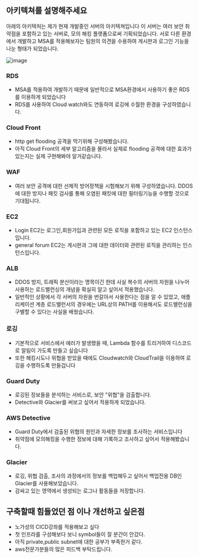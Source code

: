 ## 아키텍쳐를 설명해주세요
아래의 아키텍처는 제가 현재 개발중인 서버의 아키텍쳐입니다
이 서버는 여러 보안 취약점을 포함하고 있는 서버로, 모의 해킹 플랫폼으로써 기획되었습니다.
서로 다른 환경에서 개발하고 MSA를 적용해보자는 팀원의 의견을 수용하여 게시판과 로그인 기능을 나눈 형태가 되었습니다.

![image](https://user-images.githubusercontent.com/81304010/220813936-075ab928-8631-405c-a2c0-886a1ed5daa5.png)

### RDS
- MSA를 적용하여 개발하기 때문에 일반적으로 MSA환경에서 사용하기 좋은 RDS를 이용하게 되었습니다
- RDS를 사용하여 Cloud watch와도 연동하여 로깅에 수월한 환경을 구성하였습니다.
### Cloud Front 
- http get flooding 공격을 막기위해 구성해봤습니다. 
- 아직 Cloud Front의 세부 알고리즘을 몰라서 실제로 flooding 공격에 대한 효과가 있는지는 실제 구현해봐야 알거같습니다.
### WAF
- 여러 보안 공격에 대한 선제적 방어정책을 시험해보기 위해 구성하였습니다. DDOS에 대한 방지나 패킷 검사를 통해 오염된 패킷에 대한 필터링기능을 수행할 것으로 기대됩니다.
### EC2
- Login EC2는 로그인,회원가입과 관련된 모든 로직을 포함하고 있는 EC2 인스턴스입니다.
- general forum EC2는 게시판과 그에 대한 데이터와 관련된 로직을 관리하는 인스턴스입니다.
### ALB
- DDOS 방지, 트래픽 분산이라는 명목이긴 한데 사실 복수의 서버의 자원을 나누어 사용하는 로드밸런싱의 개념을 확실히 알고 싶어서 적용했습니다.
- 일반적인 상황에서 각 서버의 자원을 번갈아서 사용한다는 점을 알 수 있었고, 애플리케이션 계층 로드밸런서의 경우에는 URL상의 PATH를 이용해서도 로드밸런싱을 구별할 수 있다는 사실을 배웠습니다.
### 로깅
- 기본적으로 서비스에서 에러가 발생했을 때, Lambda 함수를 트리거하여 디스코드로 알림이 가도록 만들고 싶습니다
- 또한 해킹시도나 위협을 받았을 때에도 Cloudwatch와 CloudTrail을 이용하여 로깅을 수행하도록 만들겁니다
### Guard Duty
- 로깅된 정보들을 분석하는 서비스로, 보안 "위협"을 검출합니다. 
- Detective와 Glacier를 써보고 싶어서 적용하게 되었습니다.
### AWS Detective
- Guard Duty에서 검출된 위협의 원인과 자세한 정보를 조사하는 서비스입니다
- 취약점에 모의해킹을 수행한 정보에 대해 기록하고 조사하고 싶어서 적용해봤습니다.
### Glacier
- 로깅, 위협 검출, 조사의 과정에서의 정보를 백업해두고 싶어서 백업전용 DB인 Glacier를 사용해보았습니다.  
- 감싸고 있는 영역에서 생성되는 로그나 활동들을 저장합니다.
## 구축할때 힘들었던 점 이나 개선하고 싶은점
- 노가성의 CICD강좌를 적용해보고 싶다
- 첫 인프라를 구성해보다 보니 symbol들이 잘 분간이 안갔다.
- 아직 private,public subnet에 대한 공부가 부족한거 같다.
- aws전문가분들의 많은 피드백 부탁드립니다.
